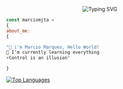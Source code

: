 <p align="center">
  <img src="https://readme-typing-svg.herokuapp.com?font=Source+Code+Pro&size=24&color=1DCB51&background=000000&center=true&vCenter=true&multiline=true&width=846&height=120&lines=Wake+Up,+Neo...;Follow+the+white+rabbit.;Knock%2C+knock" alt="Typing SVG"/>
</p>

```Javascript
const marciomjta =
{
about_me:
{

"🔎 i'm Marcio Marques, Hello World!
🌱 I’m currently learning everything
⚡Control is an illusion"

}

```
<a href="https://github.com/marciomjta" align="left"><img src="https://github-readme-stats.vercel.app/api/top-langs/?username=marciomjta&langs_count=10&title_color=1DCB51&text_color=1DCB51&icon_color=000000&bg_color=000000&hide_border=true&locale=en&custom_title=Top%20%Languages" alt="Top Languages"/></a>
  
##
